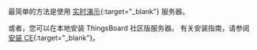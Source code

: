 最简单的方法是使用 [实时演示](https://demo.thingsboard.io/signup){:target="_blank"} 服务器。

或者，您可以在本地安装 ThingsBoard 社区版服务器。
有关安装指南，请参阅 [安装 CE](/docs/user-guide/install/installation-options/){:target="_blank"}。